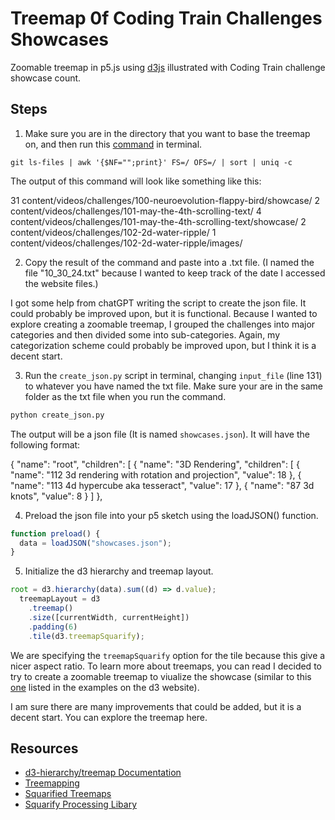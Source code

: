 # Treemap 0f Coding Train Challenges Showcases

Zoomable treemap in p5.js using [d3js](https://d3js.org) illustrated with Coding Train challenge showcase count.

## Steps

1. Make sure you are in the directory that you want to base the treemap on, and then run this [command](https://stackoverflow.com/questions/71669974/how-to-count-number-of-tracked-files-in-each-sub-directory-of-the-repository) in terminal.

```git
git ls-files | awk '{$NF="";print}' FS=/ OFS=/ | sort | uniq -c
```

The output of this command will look like something like this:

31 content/videos/challenges/100-neuroevolution-flappy-bird/showcase/
2 content/videos/challenges/101-may-the-4th-scrolling-text/
4 content/videos/challenges/101-may-the-4th-scrolling-text/showcase/
2 content/videos/challenges/102-2d-water-ripple/
1 content/videos/challenges/102-2d-water-ripple/images/

2. Copy the result of the command and paste into a .txt file. (I named the file "10_30_24.txt" because I wanted to keep track of the date I accessed the website files.)

I got some help from chatGPT writing the script to create the json file. It could probably be improved upon, but it is functional. Because I wanted to explore creating a zoomable treemap, I grouped the challenges into major categories and then divided some into sub-categories. Again, my categorization scheme could probably be improved upon, but I think it is a decent start.

3. Run the `create_json.py` script in terminal, changing `input_file` (line 131) to whatever you have named the txt file. Make sure your are in the same folder as the txt file when you run the command.

```python
python create_json.py
```

The output will be a json file (It is named `showcases.json`). It will have the following format:

{
    "name": "root",
    "children": [
        {
            "name": "3D Rendering",
            "children": [
                {
                    "name": "112 3d rendering with rotation and projection",
                    "value": 18
                },
                {
                    "name": "113 4d hypercube aka tesseract",
                    "value": 17
                },
                {
                    "name": "87 3d knots",
                    "value": 8
                }
            ]
        },


4. Preload the json file into your p5 sketch using the loadJSON() function.

```JavaScript
function preload() {
  data = loadJSON("showcases.json");
}
```



5. Initialize the d3 hierarchy and treemap layout.

```JavaScript
root = d3.hierarchy(data).sum((d) => d.value);
  treemapLayout = d3
    .treemap()
    .size([currentWidth, currentHeight])
    .padding(6)
    .tile(d3.treemapSquarify);
```

We are specifying the `treemapSquarify` option for the tile because this give a nicer aspect ratio. To learn more about treemaps, you can read
I decided to try to create a zoomable treemap to viualize the showcase (similar to this [one](https://observablehq.com/@d3/zoomable-treemap) listed in the examples on the d3 website).

I am sure there are many improvements that could be added, but it is a decent start. You can explore the treemap here.

## Resources

- [d3-hierarchy/treemap Documentation](https://d3js.org/d3-hierarchy/treemap)
- [Treemapping](https://en.wikipedia.org/wiki/Treemapping)
- [Squarified Treemaps](https://vanwijk.win.tue.nl/stm.pdf)
- [Squarify Processing Libary](https://github.com/agatheblues/squarify)
